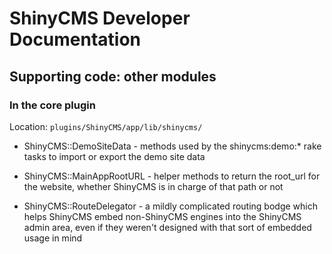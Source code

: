# ShinyCMS Developer Documentation

## Supporting code: other modules

### In the core plugin

Location: `plugins/ShinyCMS/app/lib/shinycms/`

* ShinyCMS::DemoSiteData - methods used by the shinycms:demo:* rake tasks to import or export the demo site data

* ShinyCMS::MainAppRootURL - helper methods to return the root_url for the website, whether ShinyCMS is in charge of that path or not

* ShinyCMS::RouteDelegator - a mildly complicated routing bodge which helps ShinyCMS embed non-ShinyCMS engines into the ShinyCMS admin area, even if they weren't designed with that sort of embedded usage in mind
